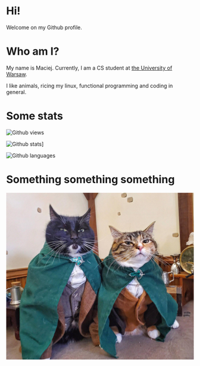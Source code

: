 # Hi!
Welcome on my Github profile.

# Who am I?
My name is Maciej. Currently, I am a CS student at [the University of Warsaw](https://www.mimuw.edu.pl/en).

I like animals, ricing my linux, functional programming and coding in general.

# Some stats
![Github views](https://komarev.com/ghpvc/?username=macher259)

![Github stats](https://github-readme-stats.vercel.app/api?username=macher259)]

![Github languages](https://github-readme-stats.vercel.app/api/top-langs/?username=macher259)

# Something something something
![Image](https://github.com/macher259/macher259/blob/main/cats.jpg)
